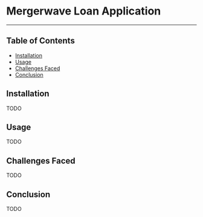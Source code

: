 # Mergerwave Loan Application

---

## Table of Contents

- [Installation](#installation)
- [Usage](#usage)
- [Challenges Faced](#ChallengesFaced)
- [Conclusion](#Conclusion)

## Installation

TODO

## Usage

TODO

## Challenges Faced

TODO

## Conclusion

TODO